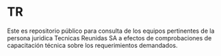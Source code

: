 # TR

Este es repositorio público para consulta de los equipos pertinentes de la persona juridica Tecnicas Reunidas SA a efectos de comprobaciones de capacitación técnica sobre los requerimientos demandados.
